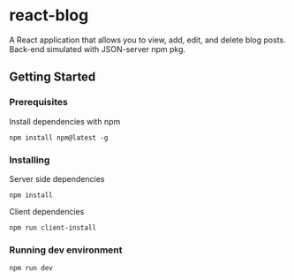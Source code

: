 # react-blog
A React application that allows you to view, add, edit, and delete blog posts. Back-end simulated with JSON-server npm pkg.

## Getting Started

### Prerequisites

Install dependencies with npm

```
npm install npm@latest -g
```

### Installing

Server side dependencies

```
npm install
```

Client dependencies

```
npm run client-install
```
### Running dev environment

```
npm run dev
```
